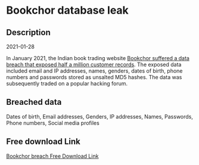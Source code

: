 # Bookchor database leak

## Description

2021-01-28

In January 2021, the Indian book trading website <a href="https://www.opindia.com/2021/04/bookchor-data-breach-information-of-over-5-lakh-users-leaked-what-we-know-so-far/" target="_blank" rel="noopener">Bookchor suffered a data breach that exposed half a million customer records</a>. The exposed data included email and IP addresses, names, genders, dates of birth, phone numbers and passwords stored as unsalted MD5 hashes. The data was subsequently traded on a popular hacking forum.

## Breached data

Dates of birth, Email addresses, Genders, IP addresses, Names, Passwords, Phone numbers, Social media profiles

## Free download Link

[Bookchor breach Free Download Link](https://tinyurl.com/2b2k277t)